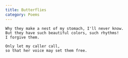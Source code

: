 ```yaml
---
title: Butterflies
category: Poems
---
```


    Why they make a nest of my stomach, I'll never know.
    But they have such beautiful colors, such rhythms!
    I forgive them.

    Only let my caller call,
    so that her voice may set them free.


